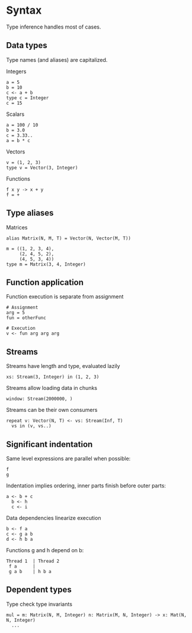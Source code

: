 # Syntax

Type inference handles most of cases.

## Data types

Type names (and aliases) are capitalized.

Integers
```
a = 5
b = 10
c <- a + b
type c = Integer
c = 15
```

Scalars
```
a = 100 / 10
b = 3.0
c = 3.33..
a = b * c
```

Vectors
```
v = (1, 2, 3)
type v = Vector(3, Integer)
```

Functions
```
f x y -> x + y
f = +
```

## Type aliases

Matrices
```
alias Matrix(N, M, T) = Vector(N, Vector(M, T))

m = ((1, 2, 3, 4),
     (2, 4, 5, 2),
     (4, 5, 3, 4))
type m = Matrix(3, 4, Integer)
```


## Function application

Function execution is separate from assignment
```
# Assignment
arg = 5
fun = otherFunc

# Execution
v <- fun arg arg arg
```


## Streams

Streams have length and type, evaluated lazily
```
xs: Stream(3, Integer) in (1, 2, 3)
```

Streams allow loading data in chunks
```
window: Stream(2000000, )
```


Streams can be their own consumers
```
repeat v: Vector(N, T) <- vs: Stream(Inf, T)
  vs in (v, vs..)
```

## Significant indentation

Same level expressions are parallel when possible:
```
f
g
```

Indentation implies ordering, inner parts finish before outer parts:
```
a <- b + c
  b <- h
  c <- i
```


Data dependencies linearize execution
```
b <- f a
c <- g a b
d <- h b a
```


Functions g and h depend on b:
```
Thread 1  | Thread 2
 f a      |
 g a b    | h b a
```


## Dependent types

Type check type invariants
```
mul = m: Matrix(N, M, Integer) n: Matrix(M, N, Integer) -> x: Mat(N, N, Integer)
  ...
```
